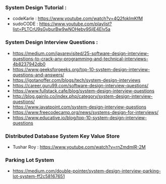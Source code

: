 ### System Design Tutorial :
* codeKarle : https://www.youtube.com/watch?v=4Q2fokImKfM
* sudoCODE : https://www.youtube.com/playlist?list=PLTCrU9sGyburBw9wNOHebv9SjlE4Elv5a

### System Design Interview Questions :
* https://medium.com/javarevisited/25-software-design-interview-questions-to-crack-any-programming-and-technical-interviews-4b8237942db0 
* https://www.geeksforgeeks.org/top-10-system-design-interview-questions-and-answers/ 
* https://igotanoffer.com/blogs/tech/system-design-interviews 
* https://career.guru99.com/software-design-interview-questions/ 
* https://www.fullstack.cafe/blog/system-design-interview-questions 
* http://blog.gainlo.co/index.php/category/system-design-interview-questions/ 
* https://www.javatpoint.com/system-design-interview-questions 
* https://www.freecodecamp.org/news/systems-design-for-interviews/ 
* https://www.educative.io/blog/top-10-system-design-interview-questions <br/>

### Distributed Database System Key Value Store 
* Tushar Roy : https://www.youtube.com/watch?v=rnZmdmlR-2M

### Parking Lot System
* https://medium.com/double-pointer/system-design-interview-parking-lot-system-ff2c58167651 
